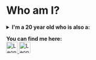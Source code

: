 <h1>Who am I?</h1>

<details>
<summary><strong>I'm a 20 year old who is also a:</strong></summary>
<ul>
  <li>student 🎓</li>
  <li>automation enforcer 🦾</li>
  <li>enthusiast 🚀</li>
  <li>team worker ("apes together, strong" 🐵)</li>
  <li>book nerd 📚</li>
  <li>movie nerd 🎞️</li>
  <li>tech nerd 💻</li>
  <li>science nerd 🧪</li>
  <li>history nerd 📜</li>
  <li>sci-fi nerd 🤖</li>
</ul>
</details>

<strong>You can find me here:</strong><br/>
<a href="https://dev.to/oliveiraleonardo17" target="_blank">
  <img src="https://d2fltix0v2e0sb.cloudfront.net/dev-badge.svg" alt="Leonardo Oliveira's DEV Profile" height="30" width="30">
</a>
<a href="https://www.linkedin.com/in/lro/" target="_blank">
  <img src="https://image.flaticon.com/icons/png/512/174/174857.png" alt="Leonardo Oliveira's LinkedIn Profile" height="30" width="30">
</a>
